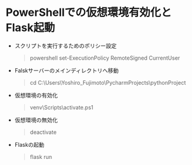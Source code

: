 
# PowerShellでの仮想環境有効化とFlask起動
- スクリプトを実行するためのポリシー設定
  > powershell set-ExecutionPolicy RemoteSigned CurrentUser

- Falskサーバーのメインディレクトリへ移動
  > cd C:\Users\Yoshiro_Fujimoto\PycharmProjects\pythonProject

- 仮想環境の有効化
  > venv\Scripts\activate.ps1

- 仮想環境の無効化
  > deactivate

- Flaskの起動
  > flask run
  
